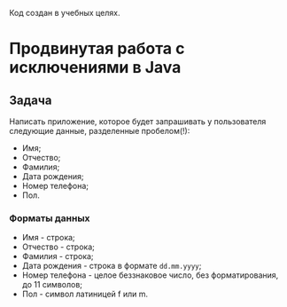 Код создан в учебных целях.

# Продвинутая работа с исключениями в Java

## Задача

Написать приложение, которое будет запрашивать у пользователя следующие данные, разделенные пробелом(!):

- Имя;
- Отчество;
- Фамилия;
- Дата рождения;
- Номер телефона;
- Пол.

### Форматы данных

- Имя - строка;
- Отчество - строка;
- Фамилия - строка;
- Дата рождения - строка в формате `dd.mm.yyyy`;
- Номер телефона - целое беззнаковое число, без форматирования, до 11 символов;
- Пол - символ латиницей f или m.
